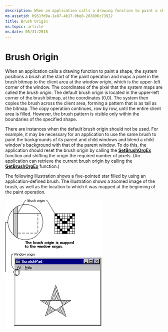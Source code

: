 ```yaml
---
description: When an application calls a drawing function to paint a shape, the system positions a brush at the start of the paint operation and maps a pixel in the brush bitmap to the client area at the window origin, which is the upper-left corner of the window.
ms.assetid: b951fd9a-1e87-4b17-9be8-263896c73922
title: Brush Origin
ms.topic: article
ms.date: 05/31/2018
---
```


# Brush Origin

When an application calls a drawing function to paint a shape, the system positions a brush at the start of the paint operation and maps a pixel in the brush bitmap to the client area at the *window origin*, which is the upper-left corner of the window. The coordinates of the pixel that the system maps are called the *brush origin*. The default brush origin is located in the upper-left corner of the brush bitmap, at the coordinates (0,0). The system then copies the brush across the client area, forming a pattern that is as tall as the bitmap. The copy operation continues, row by row, until the entire client area is filled. However, the brush pattern is visible only within the boundaries of the specified shape.

There are instances when the default brush origin should not be used. For example, it may be necessary for an application to use the same brush to paint the backgrounds of its parent and child windows and blend a child window's background with that of the parent window. To do this, the application should reset the brush origin by calling the [**SetBrushOrgEx**](/windows/desktop/api/Wingdi/nf-wingdi-setbrushorgex) function and shifting the origin the required number of pixels. (An application can retrieve the current brush origin by calling the [**GetBrushOrgEx**](/windows/desktop/api/Wingdi/nf-wingdi-getbrushorgex) function.)

The following illustration shows a five-pointed star filled by using an application-defined brush. The illustration shows a zoomed image of the brush, as well as the location to which it was mapped at the beginning of the paint operation.

![illustration showing that the brush origin is mapped to the window origin](images/csbru-01.png)

 

 



